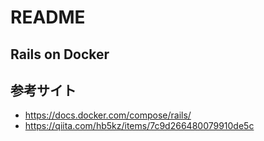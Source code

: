 # README

## Rails on Docker

## 参考サイト
- https://docs.docker.com/compose/rails/
- https://qiita.com/hb5kz/items/7c9d266480079910de5c

